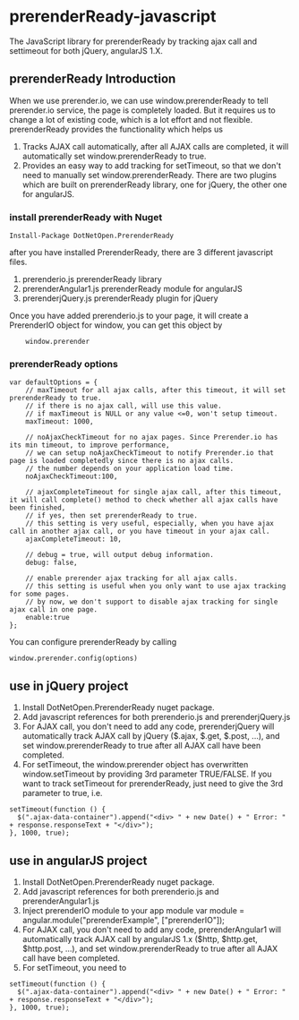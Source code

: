 # prerenderReady-javascript
The JavaScript library for prerenderReady by tracking ajax call and settimeout for both jQuery, angularJS 1.X.

## prerenderReady Introduction
When we use prerender.io, we can use window.prerenderReady to tell prerender.io service, the page is completely loaded. But it requires us to change a lot of existing code, which is a lot effort and not flexible.
prerenderReady provides the functionality which helps us
1. Tracks AJAX call automatically, after all AJAX calls are completed, it will automatically set window.prerenderReady to true.  
2. Provides an easy way to add tracking for setTimeout, so that we don't need to manually set window.prerenderReady.
There are two plugins which are built on prerenderReady library, one for jQuery, the other one for angularJS. 

### install prerenderReady with Nuget

    Install-Package DotNetOpen.PrerenderReady

  after you have installed PrerenderReady, there are 3 different javascript files.
  1. prerenderio.js
     prerenderReady library
  2. prerenderAngular1.js
     prerenderReady module for angularJS
  3. prerenderjQuery.js
     prerenderReady plugin for jQuery
  
  Once you have added prerenderio.js to your page, it will create a PrerenderIO object for window, you can get this object by
  
```
    window.prerender
```

### prerenderReady options

    var defaultOptions = {
        // maxTimeout for all ajax calls, after this timeout, it will set prerenderReady to true.
        // if there is no ajax call, will use this value.
        // if maxTimeout is NULL or any value <=0, won't setup timeout.
        maxTimeout: 1000,

        // noAjaxCheckTimeout for no ajax pages. Since Prerender.io has its min timeout, to improve performance, 
        // we can setup noAjaxCheckTimeout to notify Prerender.io that page is loaded completedly since there is no ajax calls.
        // the number depends on your application load time.
        noAjaxCheckTimeout:100,

        // ajaxCompleteTimeout for single ajax call, after this timeout, it will call complete() method to check whether all ajax calls have been finished, 
        // if yes, then set prerenderReady to true.
        // this setting is very useful, especially, when you have ajax call in another ajax call, or you have timeout in your ajax call.
        ajaxCompleteTimeout: 10,

        // debug = true, will output debug information.
        debug: false,

        // enable prerender ajax tracking for all ajax calls.
        // this setting is useful when you only want to use ajax tracking for some pages.
        // by now, we don't support to disable ajax tracking for single ajax call in one page.
        enable:true
    };

You can configure prerenderReady by calling

    window.prerender.config(options)

## use in jQuery project
  1. Install DotNetOpen.PrerenderReady nuget package.
  2. Add javascript references for both prerenderio.js and prerenderjQuery.js
  3. For AJAX call, you don't need to add any code, prerenderjQuery will automatically track AJAX call by jQuery ($.ajax, $.get, $.post, ...), and set window.prerenderReady to true after all AJAX call have been completed.
  4. For setTimeout, the window.prerender object has overwritten window.setTimeout by providing 3rd parameter TRUE/FALSE.
     If you want to track setTimeout for prerenderReady, just need to give the 3rd parameter to true, i.e. 

```     
setTimeout(function () {
  $(".ajax-data-container").append("<div> " + new Date() + " Error: " + response.responseText + "</div>");
}, 1000, true);
```

## use in angularJS project
  1. Install DotNetOpen.PrerenderReady nuget package.
  2. Add javascript references for both prerenderio.js and prerenderAngular1.js
  3. Inject prerenderIO module to your app module
    var module = angular.module("prerenderExample", ["prerenderIO"]);
  3. For AJAX call, you don't need to add any code, prerenderAngular1 will automatically track AJAX call by angularJS 1.x ($http, $http.get, $http.post, ...), and set window.prerenderReady to true after all AJAX call have been completed.
  4. For setTimeout, you need to  

```     
setTimeout(function () {
  $(".ajax-data-container").append("<div> " + new Date() + " Error: " + response.responseText + "</div>");
}, 1000, true);
```


